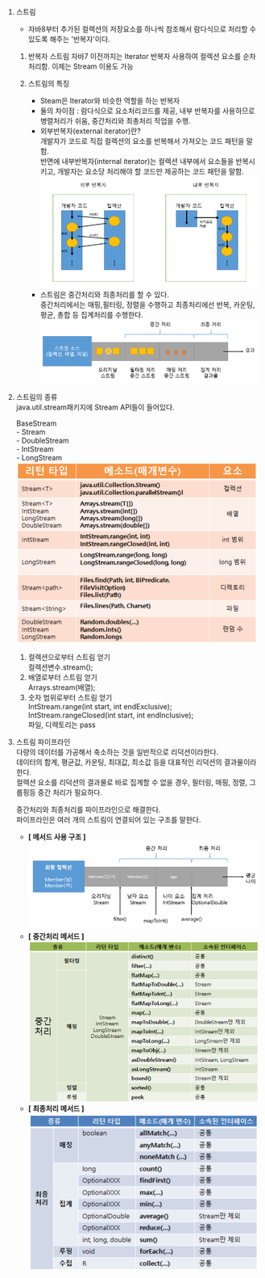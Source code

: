 1. 스트림
	- 자바8부터 추가된 컬렉션의 저장요소를 하나씩 참조해서 람다식으로 처리할 수 있도록 해주는 '반복자'이다.
	
	1) 반복자 스트림
		자바7 이전까지는 Iterator 반복자 사용하여 컬렉션 요소를 순차 처리함.
		이제는 Stream 이용도 가능
	2) 스트림의 특징
		- Steam은 Iterator와 비슷한 역할을 하는 반복자  
		- 둘의 차이점 : 람다식으로 요소처리코드를 제공, 내부 반복자를 사용하므로 병렬처리가 쉬움, 중간처리와 최총처리 작업을 수행.  
		
		* 외부반복자(external iterator)란?  
			개발자가 코드로 직접 컬렉션의 요소를 반복해서 가져오는 코드 패턴을 말함.  
			반면에 내부반복자(internal iterator)는 컬렉션 내부에서 요소들을 반복시키고, 개발자는 요소당 처리해야 할 코드만 제공하는 코드 패턴을 말함.  
			![stream_01](./img/stream_01.png)

		- 스트림은 중간처리와 최종처리를 할 수 있다.  
		  중간처리에서는 매핑,필터링, 정렬을 수행하고 최종처리에선 반복, 카운팅, 평균, 총합 등 집계처리를 수행한다.
		 			![stream_02](./img/stream_02.png)

2. 스트림의 종류  
	java.util.stream패키지에 Stream API들이 들어있다.  
	
	BaseStream  
		- Stream  
		- DoubleStream  
		- IntStream  
		- LongStream  
		![stream_03](./img/stream_03_스트림객체얻기메서드.png)  
		
	1) 컬렉션으로부터 스트림 얻기  
		컬렉션변수.stream();  
	2) 배열로부터 스트림 얻기  
		Arrays.stream(배열);  
	3) 숫자 범위로부터 스트림 얻기  
		IntStream.range(int start, int endExclusive);  
		IntStream.rangeClosed(int start, int endInclusive);  
	파일, 디렉토리는 pass  
3. 스트림 파이프라인  
	다량의 데이터를 가공해서 축소하는 것을 일반적으로 리덕션이라한다.  
	데이터의 합계, 평균값, 카운팅, 최대값, 최소값 등을 대표적인 리덕션의 결과물이라 한다.  
	컬렉션 요소를 리덕션의 결과물로 바로 집계할 수 없을 경우, 필터링, 매핑, 정렬, 그룹핑등 중간 처리가 필요하다.  
	
	중간처리와 최종처리를 파이프라인으로 해결한다.  
  	파이프라인은 여러 개의 스트림이 연결되어 있는 구조를 말한다.  
	- **[ 메서드 사용 구조 ]**
		![stream_04](./img/stream_04.png)  
	- **[ 중간처리 메서드 ]**  
		![stream_05](./img/stream_05_중간처리메서드.png)  
	- **[ 최종처리 메서드 ]**
		![stream_05](./img/stream_06_최종처리메서드.png)  
